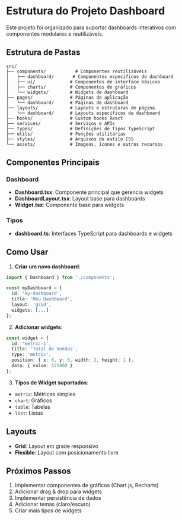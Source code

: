 # Estrutura do Projeto Dashboard

Este projeto foi organizado para suportar dashboards interativos com componentes modulares e reutilizáveis.

## Estrutura de Pastas

```
src/
├── components/           # Componentes reutilizáveis
│   ├── dashboard/       # Componentes específicos de dashboard
│   ├── ui/             # Componentes de interface básicos
│   ├── charts/         # Componentes de gráficos
│   └── widgets/        # Widgets de dashboard
├── pages/              # Páginas da aplicação
│   └── dashboard/      # Páginas de dashboard
├── layouts/            # Layouts e estruturas de página
│   └── dashboard/      # Layouts específicos de dashboard
├── hooks/              # Custom hooks React
├── services/           # Serviços e APIs
├── types/              # Definições de tipos TypeScript
├── utils/              # Funções utilitárias
├── styles/             # Arquivos de estilo CSS
└── assets/             # Imagens, ícones e outros recursos
```

## Componentes Principais

### Dashboard
- **Dashboard.tsx**: Componente principal que gerencia widgets
- **DashboardLayout.tsx**: Layout base para dashboards
- **Widget.tsx**: Componente base para widgets

### Tipos
- **dashboard.ts**: Interfaces TypeScript para dashboards e widgets

## Como Usar

1. **Criar um novo dashboard**:
```typescript
import { Dashboard } from './components';

const myDashboard = {
  id: 'my-dashboard',
  title: 'Meu Dashboard',
  layout: 'grid',
  widgets: [...]
};
```

2. **Adicionar widgets**:
```typescript
const widget = {
  id: 'metric-1',
  title: 'Total de Vendas',
  type: 'metric',
  position: { x: 0, y: 0, width: 2, height: 1 },
  data: { value: 125000 }
};
```

3. **Tipos de Widget suportados**:
- `metric`: Métricas simples
- `chart`: Gráficos
- `table`: Tabelas
- `list`: Listas

## Layouts

- **Grid**: Layout em grade responsivo
- **Flexible**: Layout com posicionamento livre

## Próximos Passos

1. Implementar componentes de gráficos (Chart.js, Recharts)
2. Adicionar drag & drop para widgets
3. Implementar persistência de dados
4. Adicionar temas (claro/escuro)
5. Criar mais tipos de widgets 